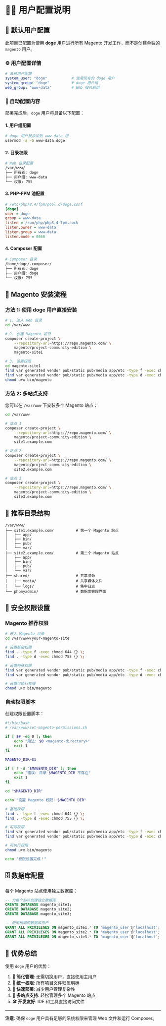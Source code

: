 # 🧑‍💻 用户配置说明

## 👤 默认用户配置

此项目已配置为使用 **doge** 用户进行所有 Magento 开发工作，而不是创建单独的 `magento` 用户。

### ⚙️ 用户配置详情

```yaml
# 系统用户配置
system_user: "doge"           # 使用现有的 doge 用户
system_group: "doge"          # doge 用户组  
web_group: "www-data"         # Web 服务器组
```

### 🔧 自动配置内容

部署完成后，`doge` 用户将具备以下配置：

#### 1. 用户组配置
```bash
# doge 用户被添加到 www-data 组
usermod -a -G www-data doge
```

#### 2. 目录权限
```bash
# Web 目录配置
/var/www/
├── 所有者: doge
├── 用户组: www-data  
└── 权限: 755
```

#### 3. PHP-FPM 池配置
```ini
# /etc/php/8.4/fpm/pool.d/doge.conf
[doge]
user = doge
group = www-data
listen = /run/php/php8.4-fpm.sock
listen.owner = www-data
listen.group = www-data
listen.mode = 0660
```

#### 4. Composer 配置
```bash
# Composer 目录
/home/doge/.composer/
├── 所有者: doge
├── 用户组: doge
└── 权限: 755
```

## 🚀 Magento 安装流程

### 方法 1: 使用 doge 用户直接安装

```bash
# 1. 进入 Web 目录
cd /var/www

# 2. 创建 Magento 项目
composer create-project \
    --repository-url=https://repo.magento.com/ \
    magento/project-community-edition \
    magento-site1

# 3. 设置权限
cd magento-site1
find var generated vendor pub/static pub/media app/etc -type f -exec chmod g+w {} +
find var generated vendor pub/static pub/media app/etc -type d -exec chmod g+ws {} +
chmod u+x bin/magento
```

### 方法 2: 多站点支持

您可以在 `/var/www` 下安装多个 Magento 站点：

```bash
cd /var/www

# 站点 1
composer create-project \
    --repository-url=https://repo.magento.com/ \
    magento/project-community-edition \
    site1.example.com

# 站点 2  
composer create-project \
    --repository-url=https://repo.magento.com/ \
    magento/project-community-edition \
    site2.example.com

# 站点 3
composer create-project \
    --repository-url=https://repo.magento.com/ \
    magento/project-community-edition \
    site3.example.com
```

## 📁 推荐目录结构

```
/var/www/
├── site1.example.com/          # 第一个 Magento 站点
│   ├── app/
│   ├── bin/
│   ├── pub/
│   └── var/
├── site2.example.com/          # 第二个 Magento 站点
│   ├── app/
│   ├── bin/
│   ├── pub/
│   └── var/
├── shared/                     # 共享资源
│   ├── media/                  # 共享媒体文件
│   └── logs/                   # 集中日志
└── phpmyadmin/                 # 数据库管理界面
```

## 🔐 安全权限设置

### Magento 推荐权限

```bash
# 进入 Magento 目录
cd /var/www/your-magento-site

# 设置基础权限
find . -type f -exec chmod 644 {} \;
find . -type d -exec chmod 755 {} \;

# 设置特殊权限
find var generated vendor pub/static pub/media app/etc -type f -exec chmod g+w {} +
find var generated vendor pub/static pub/media app/etc -type d -exec chmod g+ws {} +

# 设置可执行权限
chmod u+x bin/magento
```

### 自动权限脚本

创建权限设置脚本：

```bash
#!/bin/bash
# /var/www/set-magento-permissions.sh

if [ $# -eq 0 ]; then
    echo "用法: $0 <magento-directory>"
    exit 1
fi

MAGENTO_DIR=$1

if [ ! -d "$MAGENTO_DIR" ]; then
    echo "错误: 目录 $MAGENTO_DIR 不存在"
    exit 1
fi

cd "$MAGENTO_DIR"

echo "设置 Magento 权限: $MAGENTO_DIR"

# 基础权限
find . -type f -exec chmod 644 {} \;
find . -type d -exec chmod 755 {} \;

# 可写权限
find var generated vendor pub/static pub/media app/etc -type f -exec chmod g+w {} +
find var generated vendor pub/static pub/media app/etc -type d -exec chmod g+ws {} +

# 可执行权限
chmod u+x bin/magento

echo "权限设置完成！"
```

## 🗄️ 数据库配置

每个 Magento 站点使用独立数据库：

```sql
-- 为每个站点创建独立数据库
CREATE DATABASE magento_site1;
CREATE DATABASE magento_site2;
CREATE DATABASE magento_site3;

-- 使用相同的数据库用户
GRANT ALL PRIVILEGES ON magento_site1.* TO 'magento_user'@'localhost';
GRANT ALL PRIVILEGES ON magento_site2.* TO 'magento_user'@'localhost';
GRANT ALL PRIVILEGES ON magento_site3.* TO 'magento_user'@'localhost';
```

## 🎯 优势总结

使用 `doge` 用户的优势：

1. **🔧 简化管理**: 无需切换用户，直接使用主用户
2. **📁 统一权限**: 所有项目文件归属明确
3. **🚀 快速部署**: 减少用户管理复杂性
4. **🔄 多站点支持**: 轻松管理多个 Magento 站点
5. **🛠️ 开发友好**: IDE 和工具直接访问文件

---

**注意**: 确保 `doge` 用户具有足够的系统权限来管理 Web 文件和运行 Composer。
